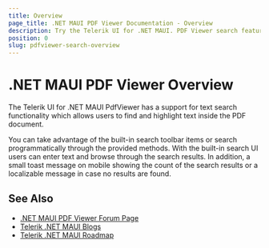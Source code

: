 ```yaml
---
title: Overview
page_title: .NET MAUI PDF Viewer Documentation - Overview
description: Try the Telerik UI for .NET MAUI. PDF Viewer search feature for searching text in the loaded document. 
position: 0
slug: pdfviewer-search-overview
---
```


# .NET MAUI PDF Viewer Overview

The Telerik UI for .NET MAUI PdfViewer has a support for text search functionality which allows users to find and highlight text inside the PDF document.

You can take advantage of the built-in search toolbar items or search programmatically through the provided methods. 
With the built-in search UI users can enter text and browse through the search results. In addition, a small toast message on mobile showing the count of the search results or a localizable message in case no results are found.

## See Also

- [.NET MAUI PDF Viewer Forum Page](https://www.telerik.com/forums/maui?tagId=2059)
- [Telerik .NET MAUI Blogs](https://www.telerik.com/blogs/mobile-net-maui)
- [Telerik .NET MAUI Roadmap](https://www.telerik.com/support/whats-new/maui-ui/roadmap)
